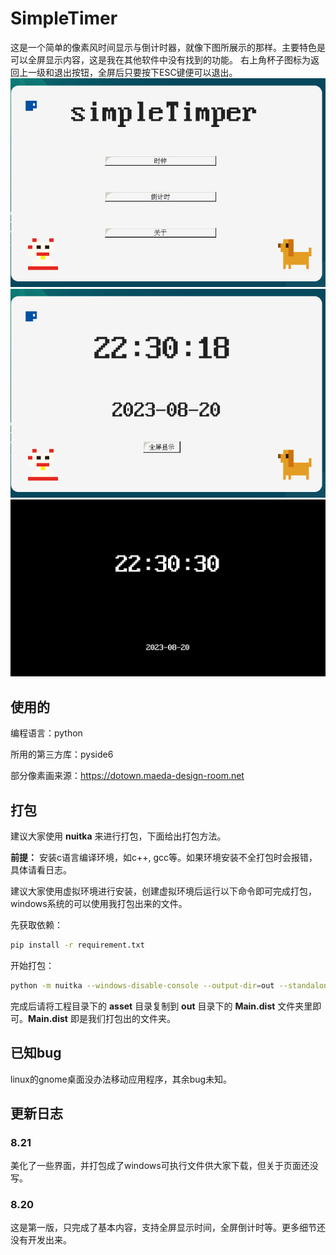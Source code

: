 # SimpleTimer
这是一个简单的像素风时间显示与倒计时器，就像下图所展示的那样。主要特色是可以全屏显示内容，这是我在其他软件中没有找到的功能。
右上角杯子图标为返回上一级和退出按钮，全屏后只要按下ESC键便可以退出。
![1](./readmeFile/1.png)
![2](./readmeFile/2.png)
![3](./readmeFile/3.png)

## 使用的
编程语言：python

所用的第三方库：pyside6

部分像素画来源：https://dotown.maeda-design-room.net

## 打包
建议大家使用 **nuitka** 来进行打包，下面给出打包方法。

**前提：** 安装c语言编译环境，如c++, gcc等。如果环境安装不全打包时会报错，具体请看日志。

建议大家使用虚拟环境进行安装，创建虚拟环境后运行以下命令即可完成打包，windows系统的可以使用我打包出来的文件。

先获取依赖：
```bash
pip install -r requirement.txt
```
开始打包：
```bash
python -m nuitka --windows-disable-console --output-dir=out --standalone --show-progress --enable-plugin=pyside6 Main.py
```
完成后请将工程目录下的 **asset** 目录复制到 **out** 目录下的 **Main.dist** 文件夹里即可。**Main.dist** 即是我们打包出的文件夹。

## 已知bug
linux的gnome桌面没办法移动应用程序，其余bug未知。

## 更新日志
### 8.21
美化了一些界面，并打包成了windows可执行文件供大家下载，但关于页面还没写。

### 8.20
这是第一版，只完成了基本内容，支持全屏显示时间，全屏倒计时等。更多细节还没有开发出来。
